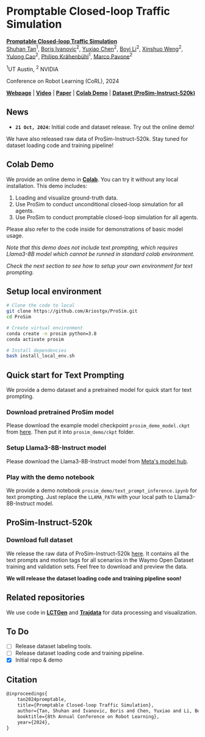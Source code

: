 # Promptable Closed-loop Traffic Simulation

[**Promptable Closed-loop Traffic Simulation**](https://www.arxiv.org/abs/2409.05863)                                     
[Shuhan Tan](https://ariostgx.github.io/website/)<sup>1</sup>, [Boris Ivanovic](https://www.borisivanovic.com/)<sup>2</sup>,  [Yuxiao Chen](https://research.nvidia.com/person/yuxiao-chen/)<sup>2</sup>, [Boyi Li](https://sites.google.com/site/boyilics/home/)<sup>2</sup>, [Xinshuo Weng](https://www.xinshuoweng.com/)<sup>2</sup>,  [Yulong Cao](https://kikacaty.github.io/)<sup>2</sup>, [Philipp Krähenbühl](https://www.philkr.net/)<sup>1</sup>, [Marco Pavone](https://research.nvidia.com/person/marco-pavone/)<sup>2</sup>

<sup>1</sup>UT Austin, <sup>2</sup> NVIDIA

Conference on Robot Learning (CoRL), 2024

[**Webpage**](https://ariostgx.github.io/ProSim) | 
[**Video**](https://www.youtube.com/watch?v=6qHRhzIjRjI&t=1s) |
[**Paper**](https://www.arxiv.org/abs/2409.05863) |
[**Colab Demo**](https://colab.research.google.com/drive/1T2N9SweJQ-35DYJKI9WPKxOeB2elujCk?usp=sharing) |
[**Dataset (ProSim-Instruct-520k)**](https://drive.google.com/file/d/1CMfp7PjWnyslHYC1kwvYA87T2KLtjHDN/view?usp=sharing)

## News
* **`21 Oct, 2024`:**  Initial code and dataset release. Try out the online demo! 

We have also released raw data of ProSim-Instruct-520k. Stay tuned for dataset loading code and training pipeline!

## Colab Demo
We provide an online demo in [**Colab**](https://colab.research.google.com/drive/1T2N9SweJQ-35DYJKI9WPKxOeB2elujCk?usp=sharing). You can try it without any local installation. This demo includes:

1. Loading and visualize ground-truth data.
2. Use ProSim to conduct unconditional closed-loop simulation for all agents.
3. Use ProSim to conduct promptable closed-loop simulation for all agents.

Please also refer to the code inside for demonstrations of basic model usage.

*Note that this demo does not include text prompting, which requires Llama3-8B model which cannot be runned in standard colab environment.*

*Check the next section to see how to setup your own environment for text prompting.*

## Setup local environment

```bash
# Clone the code to local
git clone https://github.com/Ariostgx/ProSim.git
cd ProSim

# Create virtual environment
conda create -n prosim python=3.8
conda activate prosim

# Install dependencies
bash install_local_env.sh
```

## Quick start for Text Prompting
We provide a demo dataset and a pretrained model for quick start for text prompting.

### Download pretrained ProSim model

Please download the example model checkpoint `prosim_demo_model.ckpt` from [here](https://drive.google.com/file/d/1d_SyBGC8Ru-8Iw8c_JKvJ7PXZ96kGm7F/view?usp=sharing). Then put it into `prosim_demo/ckpt` folder.

### Setup Llama3-8B-Instruct model

Please download the Llama3-8B-Instruct model from [Meta's model hub](https://huggingface.co/meta-llama/Meta-Llama-3-8B-Instruct).

### Play with the demo notebook

We provide a demo notebook `prosim_demo/text_prompt_inference.ipynb` for text prompting. Just replace the `LLAMA_PATH` with your local path to Llama3-8B-Instruct model.


## ProSim-Instruct-520k

### Download full dataset
We release the raw data of ProSim-Instruct-520k [here](https://drive.google.com/file/d/1CMfp7PjWnyslHYC1kwvYA87T2KLtjHDN/view?usp=sharing). It contains all the text prompts and motion tags for all scenarios in the Waymo Open Dataset training and validation sets. Feel free to download and preview the data.

**We will release the dataset loading code and training pipeline soon!**


## Related repositories

We use code in [**LCTGen**](https://github.com/Ariostgx/lctgen) and [**Trajdata**](https://github.com/NVlabs/trajdata) for data processing and visualization.

## To Do
- [ ] Release dataset labeling tools.
- [ ] Release dataset loading code and training pipeline.
- [x] Initial repo & demo

## Citation

```latex
@inproceedings{
    tan2024promptable,
    title={Promptable Closed-loop Traffic Simulation},
    author={Tan, Shuhan and Ivanovic, Boris and Chen, Yuxiao and Li, Boyi and Weng, Xinshuo and Cao, Yulong and Kr{\"a}henb{\"u}hl, Philipp and Pavone, Marco},
    booktitle={8th Annual Conference on Robot Learning},
    year={2024},
}
```